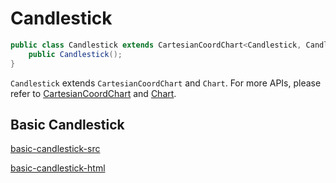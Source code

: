 # Candlestick

```java
public class Candlestick extends CartesianCoordChart<Candlestick, CandlestickSeries> {
    public Candlestick();
}
```

`Candlestick` extends `CartesianCoordChart` and `Chart`. For more APIs, please refer to [CartesianCoordChart](cartesian-coord-chart) and [Chart](chart).

## Basic Candlestick

[basic-candlestick-src](_media/candlestick/basic-candlestick-src.md ':include')

[basic-candlestick-html](_media/candlestick/basic-candlestick.html ':include :type=iframe')
